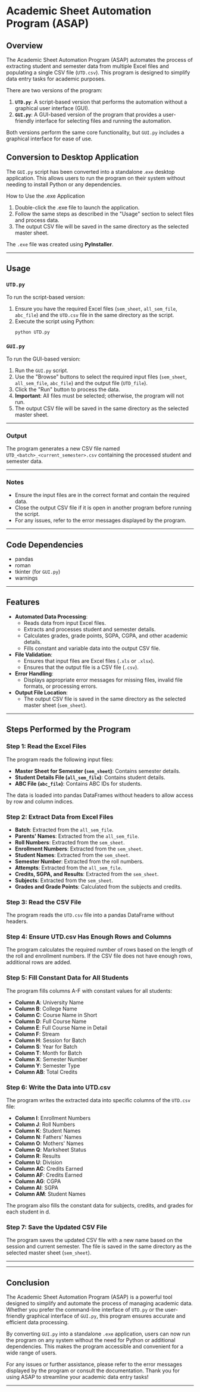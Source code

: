 # Academic Sheet Automation Program (ASAP)

## Overview
The Academic Sheet Automation Program (ASAP) automates the process of extracting student and semester data from multiple Excel files and populating a single CSV file (`UTD.csv`). This program is designed to simplify data entry tasks for academic purposes.

There are two versions of the program:
1. **`UTD.py`**: A script-based version that performs the automation without a graphical user interface (GUI).
2. **`GUI.py`**: A GUI-based version of the program that provides a user-friendly interface for selecting files and running the automation.

Both versions perform the same core functionality, but `GUI.py` includes a graphical interface for ease of use.

## Conversion to Desktop Application
The `GUI.py` script has been converted into a standalone .`exe` desktop application. This allows users to run the program on their system without needing to install Python or any dependencies.

How to Use the .exe Application
1. Double-click the .exe file to launch the application.
2. Follow the same steps as described in the "Usage" section to select files and process data.
3. The output CSV file will be saved in the same directory as the selected master sheet.



The `.exe` file was created using **PyInstaller**. 

---
## Usage

### `UTD.py`
To run the script-based version:
1. Ensure you have the required Excel files (`sem_sheet`, `all_sem_file`, `abc_file`) and the `UTD.csv` file in the same directory as the script.
2. Execute the script using Python:
   ```bash
   python UTD.py
   ```

### `GUI.py`
To run the GUI-based version:

1. Run the `GUI.py` script.
2. Use the "Browse" buttons to select the required input files (`sem_sheet`, `all_sem_file`, `abc_file`) and the output file (`UTD_file`).
3. Click the "Run" button to process the data.
4. **Important**: All files must be selected; otherwise, the program will not run.
5. The output CSV file will be saved in the same directory as the selected master sheet.

--- 
### Output

The program generates a new CSV file named `UTD_<batch>_<current_semester>.csv` containing the processed student and semester data.

---
### Notes
- Ensure the input files are in the correct format and contain the required data.
- Close the output CSV file if it is open in another program before running the script.
- For any issues, refer to the error messages displayed by the program. 

---
## Code Dependencies
- pandas
- roman
- tkinter (for `GUI.py`)
- warnings

---

## Features
- **Automated Data Processing**:
  - Reads data from input Excel files.
  - Extracts and processes student and semester details.
  - Calculates grades, grade points, SGPA, CGPA, and other academic details.
  - Fills constant and variable data into the output CSV file.
- **File Validation**:
  - Ensures that input files are Excel files (`.xls` or `.xlsx`).
  - Ensures that the output file is a CSV file (`.csv`).
- **Error Handling**:
  - Displays appropriate error messages for missing files, invalid file formats, or processing errors.
- **Output File Location**:
  - The output CSV file is saved in the same directory as the selected master sheet (`sem_sheet`).

---

## Steps Performed by the Program

### Step 1: Read the Excel Files
The program reads the following input files:
- **Master Sheet for Semester (`sem_sheet`)**: Contains semester details.
- **Student Details File (`all_sem_file`)**: Contains student details.
- **ABC File (`abc_file`)**: Contains ABC IDs for students.

The data is loaded into pandas DataFrames without headers to allow access by row and column indices.

### Step 2: Extract Data from Excel Files
- **Batch**: Extracted from the `all_sem_file`.
- **Parents' Names**: Extracted from the `all_sem_file`.
- **Roll Numbers**: Extracted from the `sem_sheet`.
- **Enrollment Numbers**: Extracted from the `sem_sheet`.
- **Student Names**: Extracted from the `sem_sheet`.
- **Semester Number**: Extracted from the roll numbers.
- **Attempts**: Extracted from the `all_sem_file`.
- **Credits, SGPA, and Results**: Extracted from the `sem_sheet`.
- **Subjects**: Extracted from the `sem_sheet`.
- **Grades and Grade Points**: Calculated from the subjects and credits.

### Step 3: Read the CSV File
The program reads the `UTD.csv` file into a pandas DataFrame without headers.

### Step 4: Ensure UTD.csv Has Enough Rows and Columns
The program calculates the required number of rows based on the length of the roll and enrollment numbers. If the CSV file does not have enough rows, additional rows are added.

### Step 5: Fill Constant Data for All Students
The program fills columns A-F with constant values for all students:
- **Column A**: University Name
- **Column B**: College Name
- **Column C**: Course Name in Short
- **Column D**: Full Course Name
- **Column E**: Full Course Name in Detail
- **Column F**: Stream
- **Column H**: Session for Batch
- **Column S**: Year for Batch
- **Column T**: Month for Batch
- **Column X**: Semester Number
- **Column Y**: Semester Type
- **Column AB**: Total Credits

### Step 6: Write the Data into UTD.csv
The program writes the extracted data into specific columns of the `UTD.csv` file:
- **Column I**: Enrollment Numbers
- **Column J**: Roll Numbers
- **Column K**: Student Names
- **Column N**: Fathers' Names
- **Column O**: Mothers' Names
- **Column Q**: Marksheet Status
- **Column R**: Results
- **Column U**: Division
- **Column AC**: Credits Earned
- **Column AF**: Credits Earned
- **Column AG**: CGPA
- **Column AI**: SGPA
- **Column AM**: Student Names

The program also fills the constant data for subjects, credits, and grades for each student in d.

### Step 7: Save the Updated CSV File
The program saves the updated CSV file with a new name based on the session and current semester. The file is saved in the same directory as the selected master sheet (`sem_sheet`).

---

---

## Conclusion

The Academic Sheet Automation Program (ASAP) is a powerful tool designed to simplify and automate the process of managing academic data. Whether you prefer the command-line interface of `UTD.py` or the user-friendly graphical interface of `GUI.py`, this program ensures accurate and efficient data processing. 

By converting `GUI.py` into a standalone `.exe` application, users can now run the program on any system without the need for Python or additional dependencies. This makes the program accessible and convenient for a wide range of users.

For any issues or further assistance, please refer to the error messages displayed by the program or consult the documentation. Thank you for using ASAP to streamline your academic data entry tasks!

---